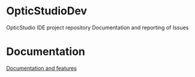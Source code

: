 # OpticStudioDev
OpticStudio IDE project repository Documentation and reporting of Issues


# Documentation
[Documentation and features](https://emilianojan.github.io/OpticStudioDev/)
